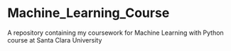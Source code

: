 # Machine_Learning_Course
A repository containing my coursework for Machine Learning with Python course at Santa Clara University
